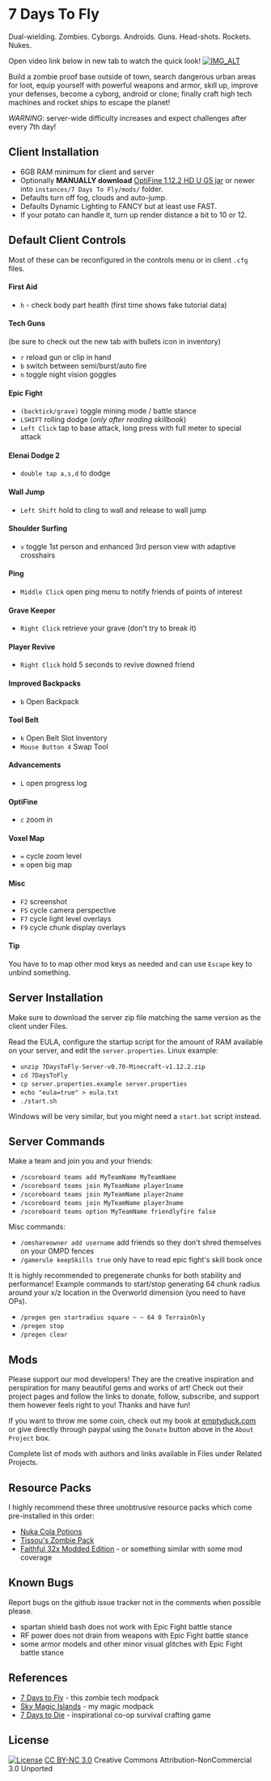 7 Days To Fly
===
Dual-wielding. Zombies. Cyborgs. Androids. Guns. Head-shots. Rockets. Nukes.

Open video link below in new tab to watch the quick look!
[![IMG_ALT](https://img.youtube.com/vi/eROl4nQ_mqw/0.jpg)](https://www.youtube.com/watch?v=eROl4nQ_mqw)

Build a zombie proof base outside of town, search dangerous urban areas
for loot, equip yourself with powerful weapons and armor, skill up,
improve your defenses, become a cyborg, android or clone; finally
craft high tech machines and rocket ships to escape the planet!

*WARNING*: server-wide difficulty increases and expect challenges after every 7th day!

## Client Installation

* 6GB RAM minimum for client and server
* Optionally **MANUALLY download** [OptiFine 1.12.2 HD U G5 jar](http://adfoc.us/serve/sitelinks/?id=475250&url=http://optifine.net/adloadx?f=OptiFine_1.12.2_HD_U_G5.jar&x=1630) or newer into `instances/7 Days To Fly/mods/` folder.
* Defaults turn off fog, clouds and auto-jump.
* Defaults Dynamic Lighting to FANCY but at least use FAST.
* If your potato can handle it, turn up render distance a bit to 10 or 12.

## Default Client Controls
Most of these can be reconfigured in the controls menu or in client `.cfg` files.

#### First Aid
* `h` - check body part health (first time shows fake tutorial data)

#### Tech Guns
(be sure to check out the new tab with bullets icon in inventory)
* `r` reload gun or clip in hand
* `b` switch between semi/burst/auto fire
* `n` toggle night vision goggles

#### Epic Fight
* `(backtick/grave)` toggle mining mode / battle stance
* `LSHIFT` rolling dodge (*only after reading skillbook*)
* `Left Click` tap to base attack, long press with full meter to special attack

#### Elenai Dodge 2
* `double tap a,s,d` to dodge

#### Wall Jump
* `Left Shift` hold to cling to wall and release to wall jump

#### Shoulder Surfing
* `v` toggle 1st person and enhanced 3rd person view with adaptive crosshairs

#### Ping
* `Middle Click` open ping menu to notify friends of points of interest

#### Grave Keeper
* `Right Click` retrieve your grave (don't try to break it)

#### Player Revive
* `Right Click` hold 5 seconds to revive downed friend

#### Improved Backpacks
* `b` Open Backpack

#### Tool Belt
* `k` Open Belt Slot Inventory
* `Mouse Button 4` Swap Tool

#### Advancements
* `L` open progress log

#### OptiFine
* `c` zoom in

#### Voxel Map
* `=` cycle zoom level
* `m` open big map

#### Misc
* `F2` screenshot
* `F5` cycle camera perspective
* `F7` cycle light level overlays
* `F9` cycle chunk display overlays

#### Tip
You have to to map other mod keys as needed and can use `Escape` key to unbind something.

## Server Installation
Make sure to download the server zip file matching the same version as the client under Files.

Read the EULA, configure the startup script for the amount of RAM
available on your server, and edit the `server.properties`. Linux example:

* `unzip 7DaysToFly-Server-v0.70-Minecraft-v1.12.2.zip`
* `cd 7DaysToFly`
* `cp server.properties.example server.properties`
* `echo "eula=true" > eula.txt`
* `./start.sh`

Windows will be very similar, but you might need a `start.bat` script instead.

## Server Commands
Make a team and join you and your friends:

* `/scoreboard teams add MyTeamName MyTeamName`
* `/scoreboard teams join MyTeamName player1name`
* `/scoreboard teams join MyTeamName player2name`
* `/scoreboard teams join MyTeamName player3name`
* `/scoreboard teams option MyTeamName friendlyfire false`

Misc commands:

* `/omshareowner add username` add friends so they don't shred themselves on your OMPD fences
* `/gamerule keepSkills true` only have to read epic fight's skill book once

It is highly recommended to pregenerate chunks for both stability
and performance!  Example commands to start/stop generating 64 chunk
radius around your x/z location in the Overworld dimension (you need to
have OPs).

* `/pregen gen startradius square ~ ~ 64 0 TerrainOnly`
* `/pregen stop`
* `/pregen clear`

## Mods
Please support our mod developers! They are the creative inspiration
and perspiration for many beautiful gems and works of art! Check out
their project pages and follow the links to donate, follow, subscribe,
and support them however feels right to you!  Thanks and have fun!

If you want to throw me some coin, check out my book at
[emptyduck.com](https://emptyduck.com) or give directly through paypal
using the `Donate` button above in the `About Project` box.

Complete list of mods with authors and links available in Files under Related Projects.

## Resource Packs
I highly recommend these three unobtrusive resource packs which come pre-installed in this order:

* [Nuka Cola Potions](https://www.curseforge.com/minecraft/texture-packs/nuka-cola/files/2560603)
* [Tissou's Zombie Pack](https://www.curseforge.com/minecraft/texture-packs/tissous-zombie-pack-optifine-1-7x-1-16/files/2986604)
* [Faithful 32x Modded Edition](http://f32.me/) - or something similar with some mod coverage

## Known Bugs
Report bugs on the github issue tracker not in the comments when possible please.

* spartan shield bash does not work with Epic Fight battle stance
* RF power does not drain from weapons with Epic Fight battle stance
* some armor models and other minor visual glitches with Epic Fight battle stance

## References
* [7 Days to Fly](https://www.curseforge.com/minecraft/modpacks/seven-days-to-fly) - this zombie tech modpack
* [Sky Magic Islands](https://www.curseforge.com/minecraft/modpacks/sky-magic-islands) - my magic modpack
* [7 Days to Die](https://store.steampowered.com/app/251570/7_Days_to_Die/) - inspirational co-op survival crafting game

## License
[![License](https://i.creativecommons.org/l/by-nc/3.0/88x31.png)](https://github.com/ubergarm/SkyMagicIslands/blob/master/LICENSE)
[CC BY-NC 3.0](https://creativecommons.org/licenses/by-nc/3.0/)
Creative Commons Attribution-NonCommercial 3.0 Unported
